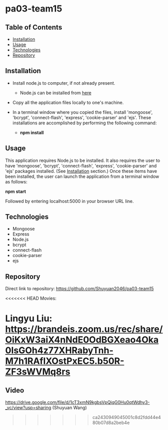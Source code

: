 # pa03-team15


## Table of Contents
* [Installation](#Installation)
* [Usage](#Usage)
* [Technologies](#Technologies)
* [Repository](#Repository)


## Installation

* Install node.js to computer, if not already present.
    * Node.js can be installed from [here](https://nodejs.org/en/)
* Copy all the application files locally to one's machine.
* In a terminal window where you copied the files, install 'mongoose', 'bcrypt', 'connect-flash', 'express', 'cookie-parser' and 'ejs'.    These installations are accomplished by performing the following command: 

    * **npm install**

## Usage

This application requires Node.js to be installed.  It also requires the user to have 'mongoose', 'bcrypt', 'connect-flash', 'express', 'cookie-parser' and 'ejs' packages installed.  (See [Installation](#installation) section.)  Once these items have been installed, the user can launch the application from a terminal window as follows:

**npm start**

Followed by entering localhost:5000 in your browser URL line.  


## Technologies

* Mongoose
* Express
* Node.js
* bcrypt
* connect-flash
* cookie-parser
* ejs

## Repository

Direct link to repository:  https://github.com/Shuyuan2046/pa03-team15 

<<<<<<< HEAD
Movies: 

Lingyu Liu: https://brandeis.zoom.us/rec/share/OiKxW3aiX4nNdE0OdBGXeao4Oka0IsGOh4z77XHRabyTnh-M7h1RAfIXOstPxEC5.b50R-ZF3sWVMq8rs 
=======
## Video 
https://drive.google.com/file/d/1cT3xmN9kgbsVpQjqG0Hu0qtWdhy3-_vc/view?usp=sharing (Shuyuan Wang)
>>>>>>> ca2430949045001c8d2fdd44e480b07d8a2beb4e
